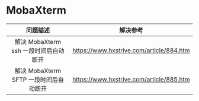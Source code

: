 # MobaXterm

| 问题描述 | 解决参考 |
| :----: |  :----: |
| 解决 MobaXterm ssh 一段时间后自动断开 | https://www.hxstrive.com/article/884.htm |
| 解决 MobaXterm SFTP 一段时间后自动断开 | https://www.hxstrive.com/article/885.htm  |